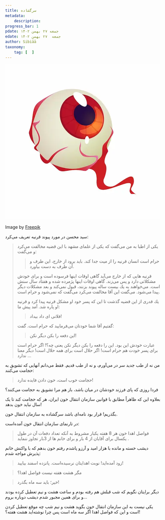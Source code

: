 ```yaml
---
title: سرگشاده
metadata: 
    description: 
progress_bar: 1
pdate: جمعه ۲۷ بهمن ۱۴۰۲
edate: جمعه  ۲۷ بهمن ۱۴۰۲    
author: Sibiāā
taxonomy: 
    tag: [  ]
---
```

![ من هنوز تو را دوست دارم ](halloween-element-illustration_23-2150619065.webp?classes=center)
<div class="align-center">
Image by <a href="https://www.freepik.com/free-psd/halloween-element-illustration_53061455.htm#query=eye%20blood&position=0&from_view=search&track=ais&uuid=3fd72ace-81fe-47ad-8dfc-1782af650ec9">Freepik</a>
</div>

سید محسن در مورد پیوند قرنیه تعریف می‌کرد:

<blockquote>
یکی از اطبا به من می‌گفت كه یكی از علمای مشهد با این قضیه مخالفت می‌كرد و می‌گفت: 

<blockquote>
حرام است انسان قرنیه را از میت جدا كند. باید برود از خارج، این طرف و آن طرف به دست بیاورد. 
</blockquote>

قرنیه هایی كه از خارج می‌آید گاهی اوقات اینها فرسوده است و برای خودش مشكلاتی دارد و پس می‌زند. گاهی اوقات اینها پژمرده شده و هفتاد سال سنش است. می‌خواهند به یك بیست ساله پیوند بزنند، قبول نمی‌كند و بعد مشكلات دیگر پیدا می‌شود. می‌گفت این آقا مخالفت می‌كرد می‌گفت که نمی‌شود و حرام است.

یك قدری از این قضیه گذشت تا این كه پسر خود او مشكل قرنیه پیدا كرد و قرنیه او پاره شد. آمد پیش ما:

<blockquote>
فلانی ای داد بیداد! 
</blockquote>

گفتیم آقا شما خودتان می‌فرمایید كه حرام است. گفت: 

<blockquote>
این دفعه را بكن دیگر نكن! 
</blockquote>

عبارت خودش این بود. این را دفعه را بكن دیگر نكن یعنی چه؟! اگر حرام است برای پسر خودت هم حرام است! اگر حلال است برای همه حلال است! دیگر معنا ندارد ...
</blockquote>

من نه از طب جدید سر در می‌آورم، و نه از طب قدیم. فقط می‌دانم آنهایی که تشویق به حجامت می‌کنند:

> حجامت خوب است، خون دادن فایده ندارد!

فردا روزی که پای فرزند خودشان در میان باشد، باز هم مرا تشویق به حجامت می‌کنند؟

بعلاوه این که ظاهراً مطابق با قوانین سازمان انتقال خون ایران، هر که حجامت کند تا یک سال نباید خون بدهد!

بگذریم! قرار بود نامه‌ای باشد سرگشاده به سازمان انتقال خون.

در تارنمای سازمان انتقال خون آمده‌است:

>  فواصل اهدا خون هر 8 هفته يكبار مشروط به آنكه تعداد دفعات آن  در طول يكسال برای آقایان از 4 بار و برای خانم ها از 3بار تجاوز ننمايد .

دیشب خسته و مانده با هزار امید و آرزو پاشدم رفتم خون بدهم که با واکنش خانم پذیرش مواجه شدم:

> زود آمده‌اید! نوبت اهدایتان نرسیده‌است. پانزده اسفند بیایید!

<!---->

> مگر هشت هفته نیست فواصل اهدا؟

<!---->

> خیر؛ باید سه ماه بگذرد!

دیگر برایتان نگویم که شب قبلش هم رفته بودم و ساعت هشت و نیم تعطیل کرده بودند و برای همین مجبور شدم دیشب دوباره بروم...

یکی نیست به این سازمان انتقال خون بگوید هشت و نیم شب چه موقع تعطیل کردن است و این که فواصل اهدا اگر سه ماه است پس چرا نوشته‌اید هشت هفته؟!
